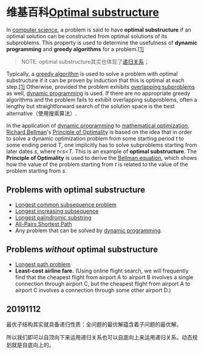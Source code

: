 

# 维基百科[Optimal substructure](https://en.wikipedia.org/wiki/Optimal_substructure)

In [computer science](https://en.wikipedia.org/wiki/Computer_science), a problem is said to have **optimal substructure** if an optimal solution can be constructed from optimal solutions of its subproblems. This property is used to determine the usefulness of **dynamic programming** and **greedy algorithms** for a problem.[[1\]](https://en.wikipedia.org/wiki/Optimal_substructure#cite_note-cormen-1)

> NOTE: optimal substructure其实也体现了[递归关系](https://en.wikipedia.org/wiki/Recursion)；

Typically, a [greedy algorithm](https://en.wikipedia.org/wiki/Greedy_algorithm) is used to solve a problem with optimal substructure if it can be proven by induction that this is optimal at each step.[[1\]](https://en.wikipedia.org/wiki/Optimal_substructure#cite_note-cormen-1) Otherwise, provided the problem exhibits [overlapping subproblems](https://en.wikipedia.org/wiki/Overlapping_subproblem) as well, [dynamic programming](https://en.wikipedia.org/wiki/Dynamic_programming) is used. If there are no appropriate greedy algorithms and the problem fails to exhibit overlapping subproblems, often a lengthy but straightforward search of the solution space is the best alternative（使用搜索算法）.

In the application of [dynamic programming](https://en.wikipedia.org/wiki/Dynamic_programming) to [mathematical optimization](https://en.wikipedia.org/wiki/Optimization_(mathematics)), [Richard Bellman](https://en.wikipedia.org/wiki/Richard_Bellman)'s [Principle of Optimality](https://en.wikipedia.org/wiki/Principle_of_optimality) is based on the idea that in order to solve a dynamic optimization problem from some starting period *t* to some ending period *T*, one implicitly has to solve subproblems starting from later dates *s*, where *t<s<T*. This is an example of **optimal substructure**. The **Principle of Optimality** is used to derive the [Bellman equation](https://en.wikipedia.org/wiki/Bellman_equation), which shows how the value of the problem starting from *t* is related to the value of the problem starting from *s*.



## Problems with optimal substructure

- [Longest common subsequence problem](https://en.wikipedia.org/wiki/Longest_common_subsequence_problem)
- [Longest increasing subsequence](https://en.wikipedia.org/wiki/Longest_increasing_subsequence)
- [Longest palindromic substring](https://en.wikipedia.org/wiki/Longest_palindromic_substring)
- [All-Pairs Shortest Path](https://en.wikipedia.org/wiki/Shortest_path_problem#All-pairs_shortest_paths)
- Any problem that can be solved by [dynamic programming](https://en.wikipedia.org/wiki/Dynamic_programming).

## Problems *without* optimal substructure

- [Longest path problem](https://en.wikipedia.org/wiki/Longest_path_problem)
- **Least-cost airline fare.** (Using online flight search, we will frequently find that the cheapest flight from airport A to airport B involves a single connection through airport C, but the cheapest flight from airport A to airport C involves a connection through some other airport D.)

## 20191112

最优子结构其实就具备递归性质：全问题的最优解蕴含着子问题的最优解。

所以我们即可以自顶向下来运用递归关系也可以自底向上来运用递归关系。动态规划就是自底向上的。